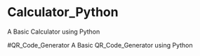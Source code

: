 # Calculator_Python
A Basic Calculator using Python

#QR_Code_Generator
A Basic QR_Code_Generator using Python
